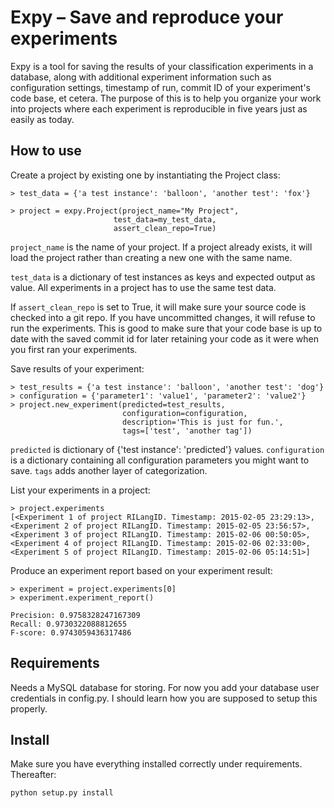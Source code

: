 # Expy – Save and reproduce your experiments

Expy is a tool for saving the results of your classification experiments in a database, along with additional experiment information such as configuration settings, timestamp of run, commit ID of your experiment's code base, et cetera. The purpose of this is to help you organize your work into projects where each experiment is reproducible in five years just as easily as today.

## How to use

Create a project by existing one by instantiating the Project class:

    > test_data = {'a test instance': 'balloon', 'another test': 'fox'}
    
    > project = expy.Project(project_name="My Project", 
                           test_data=my_test_data,
                           assert_clean_repo=True)

`project_name` is the name of your project. If a project already exists, it will load the project rather than creating a new one with the same name.

`test_data` is a dictionary of test instances as keys and expected output as value. All experiments in a project has to use the same test data. 

If `assert_clean_repo` is set to True, it will make sure your source code is checked into a git repo. If you have uncommitted changes, it will refuse to run the experiments. This is good to make sure that your code base is up to date with the saved commit id for later retaining your code as it were when you first ran your experiments.

Save results of your experiment:
    
    > test_results = {'a test instance': 'balloon', 'another test': 'dog'}
    > configuration = {'parameter1': 'value1', 'parameter2': 'value2'}
    > project.new_experiment(predicted=test_results,
                             configuration=configuration,
                             description='This is just for fun.',
                             tags=['test', 'another tag'])

`predicted` is dictionary of {'test instance': 'predicted'} values. `configuration` is a dictionary containing all configuration parameters you might want to save. `tags` adds another layer of categorization.

List your experiments in a project:

    > project.experiments
    [<Experiment 1 of project RILangID. Timestamp: 2015-02-05 23:29:13>,
    <Experiment 2 of project RILangID. Timestamp: 2015-02-05 23:56:57>,
    <Experiment 3 of project RILangID. Timestamp: 2015-02-06 00:50:05>,
    <Experiment 4 of project RILangID. Timestamp: 2015-02-06 02:33:00>,
    <Experiment 5 of project RILangID. Timestamp: 2015-02-06 05:14:51>]

Produce an experiment report based on your experiment result:

    > experiment = project.experiments[0]
    > experiment.experiment_report()
    
    Precision: 0.9758328247167309
    Recall: 0.9730322088812655
    F-score: 0.9743059436317486


## Requirements

Needs a MySQL database for storing. For now you add your database user credentials in config.py. I should learn how you are supposed to setup this properly.

## Install
Make sure you have everything installed correctly under requirements. Thereafter:
    
    python setup.py install
